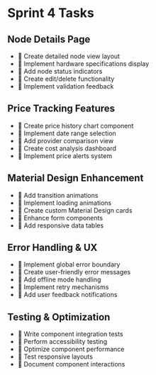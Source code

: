 # Sprint 4 Tasks

## Node Details Page
- 🔴 Create detailed node view layout
- 🔴 Implement hardware specifications display
- 🔴 Add node status indicators
- 🔴 Create edit/delete functionality
- 🔴 Implement validation feedback

## Price Tracking Features
- 🔴 Create price history chart component
- 🔴 Implement date range selection
- 🔴 Add provider comparison view
- 🔴 Create cost analysis dashboard
- 🔴 Implement price alerts system

## Material Design Enhancement
- 🔴 Add transition animations
- 🔴 Implement loading animations
- 🔴 Create custom Material Design cards
- 🔴 Enhance form components
- 🔴 Add responsive data tables

## Error Handling & UX
- 🔴 Implement global error boundary
- 🔴 Create user-friendly error messages
- 🔴 Add offline mode handling
- 🔴 Implement retry mechanisms
- 🔴 Add user feedback notifications

## Testing & Optimization
- 🔴 Write component integration tests
- 🔴 Perform accessibility testing
- 🔴 Optimize component performance
- 🔴 Test responsive layouts
- 🔴 Document component interactions 